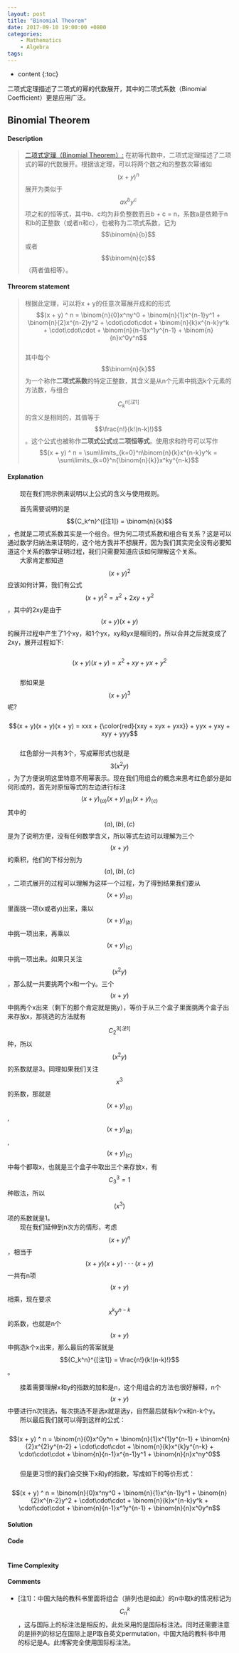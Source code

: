 ```yaml
---
layout: post
title: "Binomial Theorem"
date: 2017-09-10 19:00:00 +0800 
categories: 
    - Mathematics 
    - Algebra
tags: 
---
```

* content
{:toc}

二项式定理描述了二项式的幂的代数展开，其中的二项式系数（Binomial Coefficient）更是应用广泛。

<!-- more -->

## Binomial Theorem

#### Description

>[二项式定理（Binomial Theorem）:](https://zh.wikipedia.org/wiki/%E4%BA%8C%E9%A1%B9%E5%BC%8F%E5%AE%9A%E7%90%86 "wikipedia") 在初等代数中，二项式定理描述了二项式的幂的代数展开。根据该定理，可以将两个数之和的整数次幂诸如 $$(x + y) ^ n$$ 展开为类似于 $$ax^by^c$$ 项之和的恒等式，其中b、c均为非负整数而且b + c = n，系数a是依赖于n和b的正整数（或者n和c），也被称为二项式系数，记为 $$\binom{n}{b}$$ 或者 $$\binom{n}{c}$$（两者值相等）。  

#### Threorem statement

>根据此定理，可以将x + y的任意次幂展开成和的形式  
$$(x + y) ^ n = \binom{n}{0}x^ny^0 + \binom{n}{1}x^{n-1}y^1 + \binom{n}{2}x^{n-2}y^2 + \cdot\cdot\cdot + \binom{n}{k}x^{n-k}y^k + \cdot\cdot\cdot + \binom{n}{n-1}x^1y^{n-1} + \binom{n}{n}x^0y^n$$  
其中每个$$\binom{n}{k}$$为一个称作**二项式系数**的特定正整数，其含义是从n个元素中挑选k个元素的方法数，与组合$${C_k^n}^{[注1]}$$的含义是相同的，其值等于$$\frac{n!}{k!(n-k)!}$$。这个公式也被称作**二项式公式**或**二项恒等式**。使用求和符号可以写作  
$$(x + y) ^ n = \sum\limits_{k=0}^n\binom{n}{k}x^{n-k}y^k = \sum\limits_{k=0}^n{\binom{n}{k}}x^ky^{n-k}$$  

#### Explanation

&emsp;&emsp;现在我们用示例来说明以上公式的含义与使用规则。

&emsp;&emsp;首先需要说明的是$${C_k^n}^{[注1]} = \binom{n}{k}$$，也就是二项式系数其实是一个组合。但为何二项式系数和组合有关系？这是可以通过数学归纳法来证明的，这个地方我并不想展开，因为我们其实完全没有必要知道这个关系的数学证明过程，我们只需要知道应该如何理解这个关系。  
&emsp;&emsp;大家肯定都知道$$(x + y)^2$$应该如何计算，我们有公式$$(x + y)^2 = x^2 + 2xy + y^2$$，其中的2xy是由于$$(x + y)(x + y)$$的展开过程中产生了1个xy，和1个yx，xy和yx是相同的，所以合并之后就变成了2xy，展开过程如下:  
&emsp;&emsp;$$(x + y)(x + y) = x^2 + xy + yx + y^2$$  
&emsp;&emsp;那如果是$$(x + y)^3$$呢?  
&emsp;&emsp;$$(x + y)(x + y)(x + y) = xxx + {\color{red}{xxy + xyx + yxx}} + yyx + yxy + xyy + yyy$$  
&emsp;&emsp;红色部分一共有3个，写成幂形式也就是$$3(x^2y)$$，为了方便说明这里特意不用幂表示。现在我们用组合的概念来思考红色部分是如何形成的，首先对原恒等式的左边进行标注$$(x + y)_{(a)}(x + y)_{(b)}(x + y)_{(c)}$$其中的$$(a), (b), (c)$$是为了说明方便，没有任何数学含义，所以等式左边可以理解为三个$$(x + y)$$的乘积，他们的下标分别为$$(a), (b), (c)$$，二项式展开的过程可以理解为这样一个过程，为了得到结果我们要从$$(x + y)_{(a)}$$里面挑一项(x或者y)出来，乘以$$(x + y)_{(b)}$$中挑一项出来，再乘以$$(x + y)_{(c)}$$中挑一项出来。如果只关注$$(x^2y)$$，那么就一共要挑两个x和一个y。三个$$(x + y)$$中挑两个x出来（剩下的那个肯定就是挑y），等价于从三个盒子里面挑两个盒子出来存放x，那挑选的方法就有$${C_2^3}^{[注1]}$$种，所以$$(x^2y)$$的系数就是3。同理如果我们关注$$x^3$$的系数，那就是$$(x + y)_{(a)}$$, $$(x + y)_{(b)}$$, $$(x + y)_{(c)}$$中每个都取x，也就是三个盒子中取出三个来存放x，有$$C_3^3 = 1$$种取法，所以$$(x^3)$$项的系数就是1。  
&emsp;&emsp;现在我们延伸到n次方的情形，考虑$$(x + y)^n$$，相当于$$(x + y)(x + y)\cdot\cdot\cdot(x + y)$$一共有n项$$(x + y)$$相乘，现在要求$$x^ky^{n-k}$$的系数，也就是n个$$(x + y)$$中挑选k个x出来，那么最后的答案就是$${C_k^n}^{[注1]} = \frac{n!}{k!(n-k)!}$$。

&emsp;&emsp;接着需要理解x和y的指数的加和是n，这个用组合的方法也很好解释，n个$$(x + y)$$中要进行n次挑选，每次挑选不是选x就是选y，自然最后就有k个x和n-k个y。  
&emsp;&emsp;所以最后我们就可以得到这样的公式：  
&emsp;&emsp;$$(x + y) ^ n = \binom{n}{0}x^0y^n + \binom{n}{1}x^{1}y^{n-1} + \binom{n}{2}x^{2}y^{n-2} + \cdot\cdot\cdot + \binom{n}{k}x^{k}y^{n-k} + \cdot\cdot\cdot + \binom{n}{n-1}x^{n-1}y^1 + \binom{n}{n}x^ny^0$$  
&emsp;&emsp;但是更习惯的我们会交换下x和y的指数，写成如下的等价形式：  
&emsp;&emsp;$$(x + y) ^ n = \binom{n}{0}x^ny^0 + \binom{n}{1}x^{n-1}y^1 + \binom{n}{2}x^{n-2}y^2 + \cdot\cdot\cdot + \binom{n}{k}x^{n-k}y^k + \cdot\cdot\cdot + \binom{n}{n-1}x^1y^{n-1} + \binom{n}{n}x^0y^n$$

#### Solution



#### Code
```cpp
```

#### Time Complexity


#### Comments

- [注1]：中国大陆的教科书里面将组合（排列也是如此）的n中取k的情况标记为$$C_n^k$$，这与国际上的标注法是相反的，此处采用的是国际标注法。同时还需要注意的是排列的标记在国际上是P取自英文permutation，中国大陆的教科书中用的标记是A。此博客完全使用国际标注法。